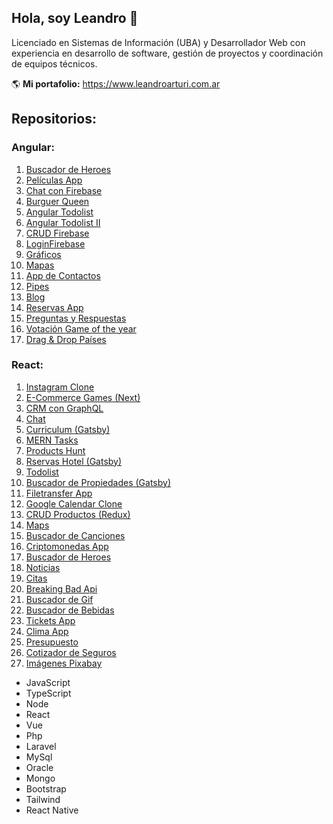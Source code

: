 ## Hola, soy Leandro 👋

Licenciado en Sistemas de Información (UBA) y Desarrollador Web con experiencia en desarrollo de software, gestión de proyectos y coordinación de equipos técnicos.

🌎 **Mi portafolio:** https://www.leandroarturi.com.ar 

## Repositorios:

### Angular:

1. [Buscador de Heroes](https://github.com/larturi/angular-buscador-heroes)
2. [Películas App](https://github.com/larturi/angular-peliculas)
3. [Chat con Firebase](https://github.com/larturi/angular-firechat)
4. [Burguer Queen](https://github.com/larturi/angular-burguer-queen)
5. [Angular Todolist](https://github.com/larturi/angular-todolist)
6. [Angular Todolist II](https://github.com/larturi/angular-task-list)
7. [CRUD Firebase](https://github.com/larturi/angular-crud-firebase)
8. [LoginFirebase](https://github.com/larturi/angular-login-firebase)
9. [Gráficos](https://github.com/larturi/angular-graficos)
10. [Mapas](https://github.com/larturi/angular-mapas)
11. [App de Contactos](https://github.com/larturi/angular-contact-list)
12. [Pipes](https://github.com/larturi/angular-pipes)
13. [Blog](https://github.com/larturi/angular-blog)
14. [Reservas App](https://github.com/larturi/angular-reservas-peluqueria)
15. [Preguntas y Respuestas](https://github.com/larturi/angular-preguntas-respuestas)
16. [Votación Game of the year](https://github.com/larturi/angular-goty)
17. [Drag & Drop Países](https://github.com/larturi/angular-drag-drop-paises)


### React:

1. [Instagram Clone](https://github.com/larturi/react-apollo-instaclone-client)
2. [E-Commerce Games (Next)](https://github.com/larturi/react-ecommerce-client)
3. [CRM con GraphQL](https://github.com/larturi/react-graphql-crm)
4. [Chat](https://github.com/larturi/react-chatapp-app)
5. [Curriculum (Gatsby)](https://github.com/larturi/react-gatsby-curriculum)
6. [MERN Tasks](https://github.com/larturi/react-mern-tasks)
7. [Products Hunt](https://github.com/larturi/react-next-producthunt)
8. [Rservas Hotel (Gatsby)](https://github.com/larturi/react-hotel-gatsby)
9. [Todolist](https://github.com/larturi/react-todolist-mern-cliente)
10. [Buscador de Propiedades (Gatsby)](https://github.com/larturi/react-propiedades-front-gatsby)
11. [Filetransfer App](https://github.com/larturi/react-filetransfer-cliente)
12. [Google Calendar Clone](https://github.com/larturi/react-journal-app)
13. [CRUD Productos (Redux)](https://github.com/larturi/react-redux-crud-productos)
14. [Maps](https://github.com/larturi/react-mapas-client)
15. [Buscador de Canciones](https://github.com/larturi/react-lyrics)
16. [Criptomonedas App](https://github.com/larturi/react-criptomonedas)
17. [Buscador de Heroes](https://github.com/larturi/react-heroes-app)
18. [Noticias](https://github.com/larturi/react-noticias)
19. [Citas](https://github.com/larturi/react-citas)
20. [Breaking Bad Api](https://github.com/larturi/react-brakingbad-api)
21. [Buscador de Gif](https://github.com/larturi/react-gift-app)
22. [Buscador de Bebidas](https://github.com/larturi/react-drinks)
23. [Tickets App](https://github.com/larturi/react-tickets-app)
24. [Clima App](https://github.com/larturi/react-clima)
25. [Presupuesto](https://github.com/larturi/react-presupuesto)
26. [Cotizador de Seguros](https://github.com/larturi/react-cotizador)
27. [Imágenes Pixabay](https://github.com/larturi/react-imagenes-pixabay)



- JavaScript
- TypeScript
- Node
- React
- Vue
- Php 
- Laravel
- MySql
- Oracle
- Mongo
- Bootstrap
- Tailwind
- React Native





